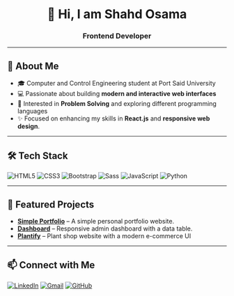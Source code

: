 <div align="center">

# 👋 Hi, I am Shahd Osama       
### Frontend Developer

</div> 

---

## 🚀 About Me
- 🎓 Computer and Control Engineering student at Port Said University 
- 💻 Passionate about building **modern and interactive web interfaces** 
- 🤖 Interested in **Problem Solving** and exploring different programming languages
- ✨ Focused on enhancing my skills in **React.js** and **responsive web design**.

---

## 🛠 Tech Stack
![HTML5](https://img.shields.io/badge/HTML5-E34F26?style=for-the-badge&logo=html5&logoColor=white)  ![CSS3](https://img.shields.io/badge/CSS3-1572B6?style=for-the-badge&logo=css3&logoColor=white)  ![Bootstrap](https://img.shields.io/badge/Bootstrap-563D7C?style=for-the-badge&logo=bootstrap&logoColor=white)  ![Sass](https://img.shields.io/badge/Sass-CC6699?style=for-the-badge&logo=sass&logoColor=white)  ![JavaScript](https://img.shields.io/badge/JavaScript-F7DF1E?style=for-the-badge&logo=javascript&logoColor=black)  ![Python](https://img.shields.io/badge/Python-3776AB?style=for-the-badge&logo=python&logoColor=white) 

---

## 📌 Featured Projects
- **[Simple Portfolio](https://github.com/shahdosamaa/Simple-Portfolio)** – A simple personal portfolio website. 
- **[Dashboard](https://github.com/shahdosamaa/Dashboard)** – Responsive admin dashboard with a data table.  
- **[Plantify](https://github.com/shahdosamaa/Plantify)** – Plant shop website with a modern e-commerce UI

---

## 📫 Connect with Me  

[![LinkedIn](https://img.shields.io/badge/LinkedIn-0077B5?style=for-the-badge&logo=linkedin&logoColor=white)](https://www.linkedin.com/in/shahd-osama-7b8786297/)  [![Gmail](https://img.shields.io/badge/Gmail-D14836?style=for-the-badge&logo=gmail&logoColor=white)](mailto:shahdosama776@gmail.com)  [![GitHub](https://img.shields.io/badge/GitHub-100000?style=for-the-badge&logo=github&logoColor=white)](https://github.com/shahdosamaa)  


